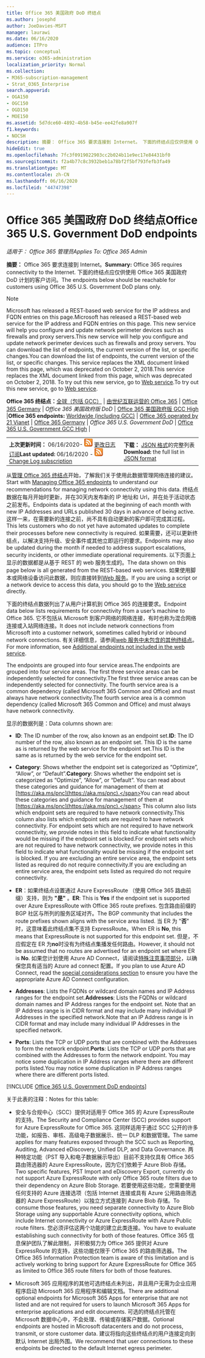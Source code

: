 ```yaml
---
title: Office 365 美国政府 DoD 终结点
ms.author: josephd
author: JoeDavies-MSFT
manager: laurawi
ms.date: 06/16/2020
audience: ITPro
ms.topic: conceptual
ms.service: o365-administration
localization_priority: Normal
ms.collection:
- M365-subscription-management
- Strat_O365_Enterprise
search.appverid:
- OGA150
- OGC150
- OGD150
- MOE150
ms.assetid: 5d7dce60-4892-4b58-b45e-ee42fe8a907f
f1.keywords:
- NOCSH
description: 摘要： Office 365 要求连接到 Internet。 下面的终结点应仅供使用 Office 365 美国政府 DoD 计划的客户访问。
hideEdit: true
ms.openlocfilehash: 7fc3f0919022903cc2b024b11e9ec17e84431bf0
ms.sourcegitcommit: f2a4b77c8c3932beb1a78bf2f5bf793fefb3fa49
ms.translationtype: MT
ms.contentlocale: zh-CN
ms.lasthandoff: 06/16/2020
ms.locfileid: "44747398"
---
```

# <a name="office-365-us-government-dod-endpoints"></a><span data-ttu-id="f54a0-104">Office 365 美国政府 DoD 终结点</span><span class="sxs-lookup"><span data-stu-id="f54a0-104">Office 365 U.S. Government DoD endpoints</span></span>

<span data-ttu-id="f54a0-105">*适用于： Office 365 管理员*</span><span class="sxs-lookup"><span data-stu-id="f54a0-105">*Applies To: Office 365 Admin*</span></span>

 <span data-ttu-id="f54a0-106">**摘要：** Office 365 要求连接到 Internet。</span><span class="sxs-lookup"><span data-stu-id="f54a0-106">**Summary:** Office 365 requires connectivity to the Internet.</span></span> <span data-ttu-id="f54a0-107">下面的终结点应仅供使用 Office 365 美国政府 DoD 计划的客户访问。</span><span class="sxs-lookup"><span data-stu-id="f54a0-107">The endpoints below should be reachable for customers using Office 365 U.S. Government DoD plans only.</span></span>
  
> [!NOTE]
> <span data-ttu-id="f54a0-108">Microsoft has released a REST-based web service for the IP address and FQDN entries on this page.</span><span class="sxs-lookup"><span data-stu-id="f54a0-108">Microsoft has released a REST-based web service for the IP address and FQDN entries on this page.</span></span> <span data-ttu-id="f54a0-109">This new service will help you configure and update network perimeter devices such as firewalls and proxy servers.</span><span class="sxs-lookup"><span data-stu-id="f54a0-109">This new service will help you configure and update network perimeter devices such as firewalls and proxy servers.</span></span> <span data-ttu-id="f54a0-110">You can download the list of endpoints, the current version of the list, or specific changes.</span><span class="sxs-lookup"><span data-stu-id="f54a0-110">You can download the list of endpoints, the current version of the list, or specific changes.</span></span> <span data-ttu-id="f54a0-111">This service replaces the XML document linked from this page, which was deprecated on October 2, 2018.</span><span class="sxs-lookup"><span data-stu-id="f54a0-111">This service replaces the XML document linked from this page, which was deprecated on October 2, 2018.</span></span> <span data-ttu-id="f54a0-112">To try out this new service, go to [Web service](office-365-ip-web-service.md).</span><span class="sxs-lookup"><span data-stu-id="f54a0-112">To try out this new service, go to [Web service](office-365-ip-web-service.md).</span></span>
  
 <span data-ttu-id="f54a0-113">**Office 365 终结点：**[全球（包括 GCC）](urls-and-ip-address-ranges.md) | [由世纪互联运营的 Office 365](urls-and-ip-address-ranges-21vianet.md)  | [Office 365 Germany](office-365-germany-endpoints.md) | *Office 365 美国政府版 DoD* | [Office 365 美国政府版 GCC High](office-365-u-s-government-gcc-high-endpoints.md) |</span><span class="sxs-lookup"><span data-stu-id="f54a0-113">**Office 365 endpoints:** [Worldwide (including GCC)](urls-and-ip-address-ranges.md) | [Office 365 operated by 21 Vianet](urls-and-ip-address-ranges-21vianet.md)  | [Office 365 Germany](office-365-germany-endpoints.md) | *Office 365 U.S. Government DoD* | [Office 365 U.S. Government GCC High](office-365-u-s-government-gcc-high-endpoints.md) |</span></span>
  
|||
|:-----|:-----|
|<span data-ttu-id="f54a0-114">**上次更新时间：** 06/16/2020- ![ RSS ](media/5dc6bb29-25db-4f44-9580-77c735492c4b.png) [更改日志订阅](https://endpoints.office.com/version/USGOVDoD?allversions=true&format=rss&clientrequestid=b10c5ed1-bad1-445f-b386-b919946339a7)</span><span class="sxs-lookup"><span data-stu-id="f54a0-114">**Last updated:** 06/16/2020 - ![RSS](media/5dc6bb29-25db-4f44-9580-77c735492c4b.png) [Change Log subscription](https://endpoints.office.com/version/USGOVDoD?allversions=true&format=rss&clientrequestid=b10c5ed1-bad1-445f-b386-b919946339a7)</span></span> <br/> |<span data-ttu-id="f54a0-115">**下载：** [JSON 格式](https://endpoints.office.com/endpoints/USGOVDoD?clientrequestid=b10c5ed1-bad1-445f-b386-b919946339a7)的完整列表</span><span class="sxs-lookup"><span data-stu-id="f54a0-115">**Download:** the full list in [JSON format](https://endpoints.office.com/endpoints/USGOVDoD?clientrequestid=b10c5ed1-bad1-445f-b386-b919946339a7)</span></span> <br/> |

 <span data-ttu-id="f54a0-116">从[管理 Office 365 终结点](managing-office-365-endpoints.md)开始，了解我们关于使用此数据管理网络连接的建议。</span><span class="sxs-lookup"><span data-stu-id="f54a0-116">Start with [Managing Office 365 endpoints](managing-office-365-endpoints.md) to understand our recommendations for managing network connectivity using this data.</span></span> <span data-ttu-id="f54a0-117">终结点数据在每月开始时更新，并在30天内发布新的 IP 地址和 Url，并在处于活动状态之前发布。</span><span class="sxs-lookup"><span data-stu-id="f54a0-117">Endpoints data is updated at the beginning of each month with new IP Addresses and URLs published 30 days in advance of being active.</span></span> <span data-ttu-id="f54a0-118">这样一来，在需要新的连接之前，尚不具有自动更新的客户即可完成其过程。</span><span class="sxs-lookup"><span data-stu-id="f54a0-118">This lets customers who do not yet have automated updates to complete their processes before new connectivity is required.</span></span> <span data-ttu-id="f54a0-119">如果需要，还可以更新终结点，以解决支持升级、安全事件或其他立即运行的要求。</span><span class="sxs-lookup"><span data-stu-id="f54a0-119">Endpoints may also be updated during the month if needed to address support escalations, security incidents, or other immediate operational requirements.</span></span> <span data-ttu-id="f54a0-120">以下页面上显示的数据都是从基于 REST 的 web 服务生成的。</span><span class="sxs-lookup"><span data-stu-id="f54a0-120">The data shown on this page below is all generated from the REST-based web services.</span></span> <span data-ttu-id="f54a0-121">如果使用脚本或网络设备访问此数据，则应直接转到[Web 服务](office-365-ip-web-service.md)。</span><span class="sxs-lookup"><span data-stu-id="f54a0-121">If you are using a script or a network device to access this data, you should go to the [Web service](office-365-ip-web-service.md) directly.</span></span>

<span data-ttu-id="f54a0-122">下面的终结点数据列出了从用户计算机到 Office 365 的连接要求。</span><span class="sxs-lookup"><span data-stu-id="f54a0-122">Endpoint data below lists requirements for connectivity from a user’s machine to Office 365.</span></span> <span data-ttu-id="f54a0-123">它不包括从 Microsoft 到客户网络的网络连接，有时也称为混合网络连接或入站网络连接。</span><span class="sxs-lookup"><span data-stu-id="f54a0-123">It does not include network connections from Microsoft into a customer network, sometimes called hybrid or inbound network connections.</span></span> <span data-ttu-id="f54a0-124">有关详细信息，请参阅[web 服务中未包含的其他终结点](additional-office365-ip-addresses-and-urls.md)。</span><span class="sxs-lookup"><span data-stu-id="f54a0-124">For more information, see [Additional endpoints not included in the web service](additional-office365-ip-addresses-and-urls.md).</span></span> 

<span data-ttu-id="f54a0-125">The endpoints are grouped into four service areas.</span><span class="sxs-lookup"><span data-stu-id="f54a0-125">The endpoints are grouped into four service areas.</span></span> <span data-ttu-id="f54a0-126">The first three service areas can be independently selected for connectivity.</span><span class="sxs-lookup"><span data-stu-id="f54a0-126">The first three service areas can be independently selected for connectivity.</span></span> <span data-ttu-id="f54a0-127">The fourth service area is a common dependency (called Microsoft 365 Common and Office) and must always have network connectivity.</span><span class="sxs-lookup"><span data-stu-id="f54a0-127">The fourth service area is a common dependency (called Microsoft 365 Common and Office) and must always have network connectivity.</span></span>

<span data-ttu-id="f54a0-128">显示的数据列是：</span><span class="sxs-lookup"><span data-stu-id="f54a0-128">Data columns shown are:</span></span>

- <span data-ttu-id="f54a0-129">**ID**: The ID number of the row, also known as an endpoint set.</span><span class="sxs-lookup"><span data-stu-id="f54a0-129">**ID**: The ID number of the row, also known as an endpoint set.</span></span> <span data-ttu-id="f54a0-130">This ID is the same as is returned by the web service for the endpoint set.</span><span class="sxs-lookup"><span data-stu-id="f54a0-130">This ID is the same as is returned by the web service for the endpoint set.</span></span>

- <span data-ttu-id="f54a0-131">**Category**: Shows whether the endpoint set is categorized as “Optimize”, “Allow”, or “Default”.</span><span class="sxs-lookup"><span data-stu-id="f54a0-131">**Category**: Shows whether the endpoint set is categorized as “Optimize”, “Allow”, or “Default”.</span></span> <span data-ttu-id="f54a0-132">You can read about these categories and guidance for management of them at [https://aka.ms/pnc](https://aka.ms/pnc).</span><span class="sxs-lookup"><span data-stu-id="f54a0-132">You can read about these categories and guidance for management of them at [https://aka.ms/pnc](https://aka.ms/pnc).</span></span> <span data-ttu-id="f54a0-133">This column also lists which endpoint sets are required to have network connectivity.</span><span class="sxs-lookup"><span data-stu-id="f54a0-133">This column also lists which endpoint sets are required to have network connectivity.</span></span> <span data-ttu-id="f54a0-134">For endpoint sets which are not required to have network connectivity, we provide notes in this field to indicate what functionality would be missing if the endpoint set is blocked.</span><span class="sxs-lookup"><span data-stu-id="f54a0-134">For endpoint sets which are not required to have network connectivity, we provide notes in this field to indicate what functionality would be missing if the endpoint set is blocked.</span></span> <span data-ttu-id="f54a0-135">If you are excluding an entire service area, the endpoint sets listed as required do not require connectivity.</span><span class="sxs-lookup"><span data-stu-id="f54a0-135">If you are excluding an entire service area, the endpoint sets listed as required do not require connectivity.</span></span>

- <span data-ttu-id="f54a0-136">**ER**：如果终结点设置通过 Azure ExpressRoute （使用 Office 365 路由前缀）支持，则为 **"是"** 。</span><span class="sxs-lookup"><span data-stu-id="f54a0-136">**ER**: This is **Yes** if the endpoint set is supported over Azure ExpressRoute with Office 365 route prefixes.</span></span> <span data-ttu-id="f54a0-137">包含路由前缀的 BGP 社区与所列的服务区域对齐。</span><span class="sxs-lookup"><span data-stu-id="f54a0-137">The BGP community that includes the route prefixes shown aligns with the service area listed.</span></span> <span data-ttu-id="f54a0-138">当 ER 为 "**否**" 时，这意味着此终结点集不支持 ExpressRoute。</span><span class="sxs-lookup"><span data-stu-id="f54a0-138">When ER is **No**, this means that ExpressRoute is not supported for this endpoint set.</span></span> <span data-ttu-id="f54a0-139">但是，不应假定在 ER 为**no**时没有为终结点集播发任何路由。</span><span class="sxs-lookup"><span data-stu-id="f54a0-139">However, it should not be assumed that no routes are advertised for an endpoint set where ER is **No**.</span></span> <span data-ttu-id="f54a0-140">如果您计划使用 Azure AD Connect，请阅读[特殊注意事项部分](https://docs.microsoft.com/azure/active-directory/hybrid/reference-connect-instances#microsoft-azure-government)，以确保您具有适当的 Azure ad connect 配置。</span><span class="sxs-lookup"><span data-stu-id="f54a0-140">If you plan to use Azure AD Connect, read the [special considerations section](https://docs.microsoft.com/azure/active-directory/hybrid/reference-connect-instances#microsoft-azure-government) to ensure you have the appropriate Azure AD Connect configuration.</span></span>

- <span data-ttu-id="f54a0-141">**Addresses**: Lists the FQDNs or wildcard domain names and IP Address ranges for the endpoint set.</span><span class="sxs-lookup"><span data-stu-id="f54a0-141">**Addresses**: Lists the FQDNs or wildcard domain names and IP Address ranges for the endpoint set.</span></span> <span data-ttu-id="f54a0-142">Note that an IP Address range is in CIDR format and may include many individual IP Addresses in the specified network.</span><span class="sxs-lookup"><span data-stu-id="f54a0-142">Note that an IP Address range is in CIDR format and may include many individual IP Addresses in the specified network.</span></span>
 
- <span data-ttu-id="f54a0-143">**Ports**: Lists the TCP or UDP ports that are combined with the Addresses to form the network endpoint.</span><span class="sxs-lookup"><span data-stu-id="f54a0-143">**Ports**: Lists the TCP or UDP ports that are combined with the Addresses to form the network endpoint.</span></span> <span data-ttu-id="f54a0-144">You may notice some duplication in IP Address ranges where there are different ports listed.</span><span class="sxs-lookup"><span data-stu-id="f54a0-144">You may notice some duplication in IP Address ranges where there are different ports listed.</span></span>
 
[!INCLUDE [Office 365 U.S. Government DoD endpoints](./includes/office-365-u.s.-government-dod-endpoints.md)]
  
<span data-ttu-id="f54a0-145">关于此表的注释：</span><span class="sxs-lookup"><span data-stu-id="f54a0-145">Notes for this table:</span></span>

- <span data-ttu-id="f54a0-146">安全与合规中心（SCC）提供对适用于 Office 365 的 Azure ExpressRoute 的支持。</span><span class="sxs-lookup"><span data-stu-id="f54a0-146">The Security and Compliance Center (SCC) provides support for Azure ExpressRoute for Office 365.</span></span> <span data-ttu-id="f54a0-147">这同样适用于通过 SCC 公开的许多功能，如报告、审核、高级电子数据展示、统一 DLP 和数据管理。</span><span class="sxs-lookup"><span data-stu-id="f54a0-147">The same applies for many features exposed through the SCC such as Reporting, Auditing, Advanced eDiscovery, Unified DLP, and Data Governance.</span></span> <span data-ttu-id="f54a0-148">两种特定功能（PST 导入和电子数据展示导出）目前不支持仅具有 Office 365 路由筛选器的 Azure ExpressRoute，因为它们依赖于 Azure Blob 存储。</span><span class="sxs-lookup"><span data-stu-id="f54a0-148">Two specific features, PST Import and eDiscovery Export, currently do not support Azure ExpressRoute with only Office 365 route filters due to their dependency on Azure Blob Storage.</span></span> <span data-ttu-id="f54a0-149">若要使用这些功能，您需要使用任何支持的 Azure 连接选项（包括 Internet 连接或具有 Azure 公用路由筛选器的 Azure ExpressRoute）以独立方式连接到 Azure Blob 存储。</span><span class="sxs-lookup"><span data-stu-id="f54a0-149">To consume those features, you need separate connectivity to Azure Blob Storage using any supportable Azure connectivity options, which include Internet connectivity or Azure ExpressRoute with Azure Public route filters.</span></span> <span data-ttu-id="f54a0-150">您必须评估这两个功能的建立此类连接。</span><span class="sxs-lookup"><span data-stu-id="f54a0-150">You have to evaluate establishing such connectivity for both of those features.</span></span> <span data-ttu-id="f54a0-151">Office 365 信息保护团队了解此限制，并积极努力为 Office 365 提供对 Azure ExpressRoute 的支持，这些功能仅限于 Office 365 的路由筛选器。</span><span class="sxs-lookup"><span data-stu-id="f54a0-151">The Office 365 Information Protection team is aware of this limitation and is actively working to bring support for Azure ExpressRoute for Office 365 as limited to Office 365 route filters for both of those features.</span></span>

- <span data-ttu-id="f54a0-152">Microsoft 365 应用程序的其他可选终结点未列出，并且用户无需为企业应用程序启动 Microsoft 365 应用程序和编辑文档。</span><span class="sxs-lookup"><span data-stu-id="f54a0-152">There are additional optional endpoints for Microsoft 365 Apps for enterprise that are not listed and are not required for users to launch Microsoft 365 Apps for enterprise applications and edit documents.</span></span> <span data-ttu-id="f54a0-153">可选的终结点托管在 Microsoft 数据中心中，不会处理、传输或存储客户数据。</span><span class="sxs-lookup"><span data-stu-id="f54a0-153">Optional endpoints are hosted in Microsoft datacenters and do not process, transmit, or store customer data.</span></span> <span data-ttu-id="f54a0-154">建议将指向这些终结点的用户连接定向到默认 Internet 出局外围。</span><span class="sxs-lookup"><span data-stu-id="f54a0-154">We recommend that user connections to these endpoints be directed to the default Internet egress perimeter.</span></span>
